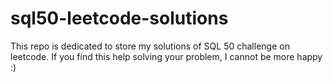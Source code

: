 # sql50-leetcode-solutions

This repo is dedicated to store my solutions of SQL 50 challenge on leetcode. If you find this help solving your problem, I cannot be more happy :)
